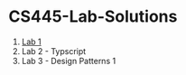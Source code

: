 # CS445-Lab-Solutions
1. [Lab 1](https://github.com/Hamid8542/cs445-lab-solutions/blob/main/Lab-1%20Solutions.pdf)
2. Lab 2 - Typscript
3. Lab 3 - Design Patterns 1
